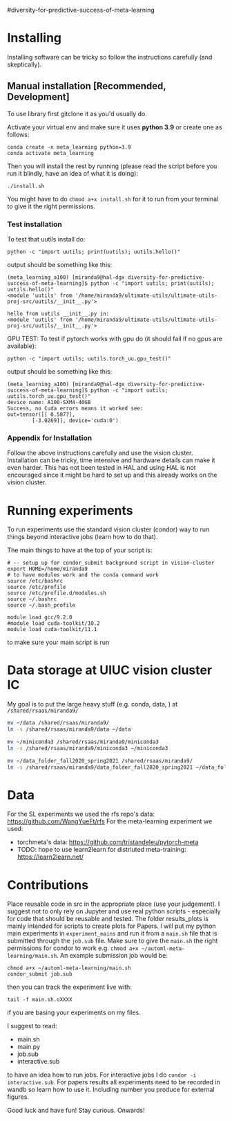 #diversity-for-predictive-success-of-meta-learning

# Installing

Installing software can be tricky so follow the instructions carefully (and skeptically).

## Manual installation [Recommended, Development]

To use library first gitclone it as you'd usually do.

Activate your virtual env and make sure it uses **python 3.9** 
or create one as follows:

```
conda create -n meta_learning python=3.9
conda activate meta_learning
```
 
Then you will install the rest by running 
(please read the script before you run it blindly, have an idea of what it is doing):
```angular2html
./install.sh
```

You might have to do `chmod a+x install.sh` for it to run from your terminal
to give it the right permissions. 

### Test installation

To test that uutils install do:
```
python -c "import uutils; print(uutils); uutils.hello()"
```
output should be something like this:
```
(meta_learning_a100) [miranda9@hal-dgx diversity-for-predictive-success-of-meta-learning]$ python -c "import uutils; print(uutils); uutils.hello()"
<module 'uutils' from '/home/miranda9/ultimate-utils/ultimate-utils-proj-src/uutils/__init__.py'>

hello from uutils __init__.py in:
<module 'uutils' from '/home/miranda9/ultimate-utils/ultimate-utils-proj-src/uutils/__init__.py'>
```


GPU TEST: To test if pytorch works with gpu do (it should fail if no gpus are available):
```
python -c "import uutils; uutils.torch_uu.gpu_test()"
```
output should be something like this:
```
(meta_learning_a100) [miranda9@hal-dgx diversity-for-predictive-success-of-meta-learning]$ python -c "import uutils; uutils.torch_uu.gpu_test()"
device name: A100-SXM4-40GB
Success, no Cuda errors means it worked see:
out=tensor([[ 0.5877],
        [-3.0269]], device='cuda:0')
```

### Appendix for Installation

Follow the above instructions carefully and use the vision cluster.
Installation can be tricky, time intensive and hardware details can make it even harder.
This has not been tested in HAL and using HAL is not encouraged since it might be hard to
set up and this already works on the vision cluster.


# Running experiments

To run experiments use the standard vision cluster (condor) way to run things 
beyond interactive jobs (learn how to do that).

The main things to have at the top of your script is:
```angular2html
# -- setup up for condor_submit background script in vision-cluster
export HOME=/home/miranda9
# to have modules work and the conda command work
source /etc/bashrc
source /etc/profile
source /etc/profile.d/modules.sh
source ~/.bashrc
source ~/.bash_profile

module load gcc/9.2.0
#module load cuda-toolkit/10.2
module load cuda-toolkit/11.1
```

to make sure your main script is run

# Data storage at UIUC vision cluster IC

My goal is to put the large heavy stuff (e.g. conda, data, ) at `/shared/rsaas/miranda9/`
```bash
mv ~/data /shared/rsaas/miranda9/
ln -s /shared/rsaas/miranda9/data ~/data 

mv ~/miniconda3 /shared/rsaas/miranda9/miniconda3
ln -s /shared/rsaas/miranda9/miniconda3 ~/miniconda3

mv ~/data_folder_fall2020_spring2021 /shared/rsaas/miranda9/
ln -s /shared/rsaas/miranda9/data_folder_fall2020_spring2021 ~/data_folder_fall2020_spring2021
```

# Data

For the SL experiments we used the rfs repo's data: https://github.com/WangYueFt/rfs
For the meta-learning experiment we used:
- torchmeta's data: https://github.com/tristandeleu/pytorch-meta
- TODO: hope to use learn2learn for distriuted meta-training: https://learn2learn.net/

# Contributions

Place reusable code in src in the appropriate place (use your judgement).
I suggest not to only rely on Jupyter and use real python scripts - especially for code
that should be reusable and tested.
The folder results_plots is mainly intended for scripts to create plots 
for Papers.
I will put my python main experiments in `experiment_mains` and run it from a
`main.sh` file that is submitted through the `job.sub` file.
Make sure to give the `main.sh` the right permissions for condor to work
e.g. `chmod a+x ~/automl-meta-learning/main.sh`.
An example submission job would be:
```
chmod a+x ~/automl-meta-learning/main.sh
condor_submit job.sub
```
then you can track the experiment live with:
```angular2html
tail -f main.sh.oXXXX
```
if you are basing your experiments on my files.

I suggest to read:
- main.sh
- main.py
- job.sub
- interactive.sub

to have an idea how to run jobs.
For interactive jobs I do `condor -i interactive.sub`.
For papers results all experiments need to be recorded in wandb so learn how to use it.
Including number you produce for external figures.

Good luck and have fun! Stay curious. Onwards!